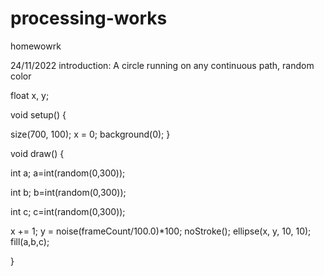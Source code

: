 # processing-works
homewowrk

24/11/2022
introduction:
A circle running on any continuous path, random color

float x, y;


void setup() {

size(700, 100);
x = 0;
background(0);
}


void draw() {
  
int a;
a=int(random(0,300));

int b;
b=int(random(0,300));

int c;
c=int(random(0,300));



x += 1;
y = noise(frameCount/100.0)*100;
noStroke();
ellipse(x, y, 10, 10);
fill(a,b,c);

}
